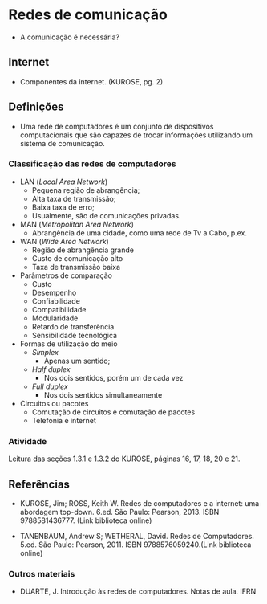 
# Redes de comunicação

- A comunicação é necessária?

## Internet
- Componentes da internet. (KUROSE, pg. 2)

## Definições
- Uma rede de computadores é um conjunto de dispositivos computacionais que são capazes de trocar informações utilizando um sistema de comunicação.


### Classificação das redes de computadores
- LAN (*Local Area Network*)
    - Pequena região de abrangência;
    - Alta taxa de transmissão;
    - Baixa taxa de erro;
    - Usualmente, são de comunicações privadas.
- MAN (*Metropolitan Area Network*)
    - Abrangência de uma cidade, como uma rede de Tv a Cabo, p.ex.
- WAN (*Wide Area Network*)
    - Região de abrangência grande
    - Custo de comunicação alto
    - Taxa de transmissão baixa
- Parâmetros de comparação
    - Custo
    - Desempenho
    - Confiabilidade
    - Compatibilidade
    - Modularidade
    - Retardo de transferência
    - Sensibilidade tecnológica
- Formas de utilização do meio
    - *Simplex*
        - Apenas um sentido;
    - *Half duplex*
        - Nos dois sentidos, porém um de cada vez
    - *Full duplex*
        - Nos dois sentidos simultaneamente
- Circuitos ou pacotes
    - Comutação de circuitos e comutação de pacotes
    - Telefonia e internet

### Atividade
Leitura das seções 1.3.1 e 1.3.2 do KUROSE, páginas 16, 17, 18, 20 e 21.


## Referências
- KUROSE, Jim; ROSS, Keith W. Redes de computadores e a internet: uma abordagem top-down. 6.ed. São Paulo: Pearson, 2013. ISBN 9788581436777. (Link biblioteca online)

- TANENBAUM, Andrew S; WETHERAL, David. Redes de Computadores. 5.ed. São Paulo: Pearson, 2011. ISBN 9788576059240.(Link biblioteca online)

### Outros materiais
- DUARTE, J. Introdução às redes de computadores. Notas de aula. IFRN
